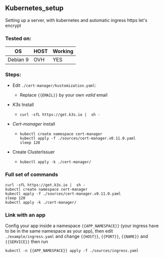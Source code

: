 ## Kubernetes_setup

Setting up a server, with kubernetes and automatic ingress https let's encrypt

### Tested on:

  |OS|HOST|Working|
  |-|-|-|
  |Debian 9|OVH|YES|

### Steps:

  * Edit `./cert-manager/kustomization.yaml`:
     * Replace `{{EMAIL}}` by your own *valid* email

  * *K3s* Install
     * ```
       curl -sfL https://get.k3s.io |  sh -
       ```

  * *Cert-manager* install
     * ```
       kubectl create namespace cert-manager
       kubectl apply -f ./sources/cert-manager.v0.11.0.yaml
       sleep 120
       ```

  * Create ClusterIssuer
     * ```
       kubectl apply -k ./cert-manager/
       ```



### Full set of commands
  
  ```
  curl -sfL https://get.k3s.io |  sh -
  kubectl create namespace cert-manager
  kubectl apply -f ./sources/cert-manager.v0.11.0.yaml
  sleep 120
  kubectl apply -k ./cert-manager/
  ```

### Link with an app

Config your app inside a namespace `{{APP_NAMESPACE}}` (your ingress have to be in the same namespace as your app), then edit `./example/ingress.yaml` and change `{{HOST}}`, `{{PORT}}`, `{{NAME}}` and `{{SERVICE}}` then run

```
kubectl -n {{APP_NAMESPACE}} apply -f ./sources/ingress.yaml
```
